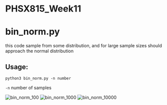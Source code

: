# PHSX815_Week11
# bin_norm.py
this code sample from some distribution, and for large sample sizes should approach the normal distribution

## Usage:

`python3 bin_norm.py -n number`

`-n` number of samples


![bin_norm_100](https://user-images.githubusercontent.com/12628872/232182957-e3a7ff22-52cb-49af-86b6-08321fbb9601.png)
![bin_norm_1000](https://user-images.githubusercontent.com/12628872/232182958-18915e3d-2c0c-422f-8345-2731bfe0032a.png)
![bin_norm_10000](https://user-images.githubusercontent.com/12628872/232182959-07c2769b-0510-4609-b630-da392365e7db.png)
